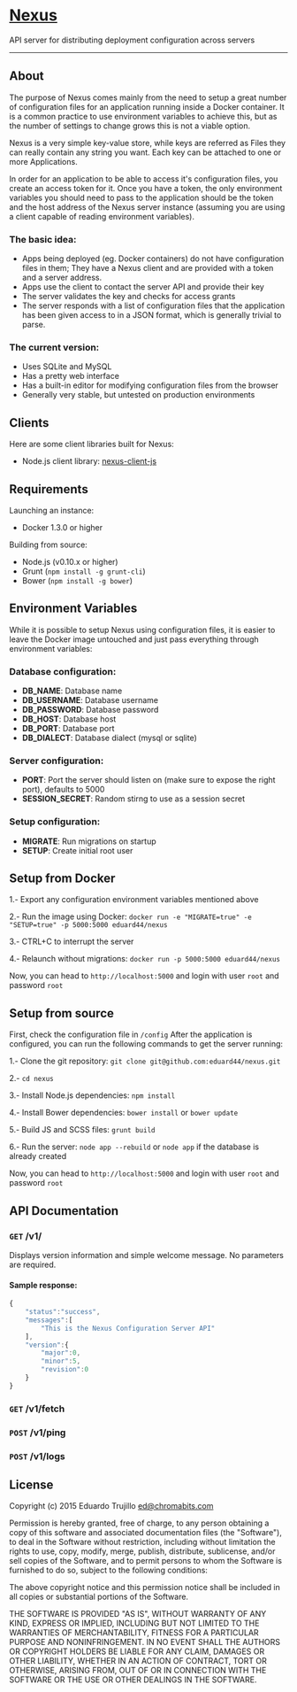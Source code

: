 # [Nexus](https://github.com/etcinit/nexus)

API server for distributing deployment configuration across servers

---

## About

The purpose of Nexus comes mainly from the need to setup a great number of
configuration files for an application running inside a Docker container.
It is a common practice to use environment variables to achieve this, but as
the number of settings to change grows this is not a viable option.

Nexus is a very simple key-value store, while keys are referred as Files they
can really contain any string you want. Each key can be attached to one or more
Applications.

In order for an application to be able to access it's configuration files, you
create an access token for it. Once you have a token, the only environment
variables you should need to pass to the application should be the token and
the host address of the Nexus server instance (assuming you are using a client
capable of reading environment variables).

### The basic idea:
- Apps being deployed (eg. Docker containers) do not have configuration files 
in them; They have a Nexus client and are provided with a token and a server
address.
- Apps use the client to contact the server API and provide their key
- The server validates the key and checks for access grants
- The server responds with a list of configuration files that the application 
has been given access to in a JSON format, which is generally trivial to parse.

### The current version:
- Uses SQLite and MySQL
- Has a pretty web interface
- Has a built-in editor for modifying configuration files from the browser
- Generally very stable, but untested on production environments

## Clients

Here are some client libraries built for Nexus:

- Node.js client library: 
[nexus-client-js](https://github.com/etcinit/nexus-client-js)

## Requirements

Launching an instance:

- Docker 1.3.0 or higher

Building from source:

- Node.js (v0.10.x or higher)
- Grunt (`npm install -g grunt-cli`)
- Bower (`npm install -g bower`)

## Environment Variables

While it is possible to setup Nexus using configuration files, it is easier to
leave the Docker image untouched and just pass everything through environment
variables:

### Database configuration:

- __DB_NAME__: Database name
- __DB_USERNAME__: Database username
- __DB_PASSWORD__: Database password
- __DB_HOST__: Database host
- __DB_PORT__: Database port
- __DB_DIALECT__: Database dialect (mysql or sqlite)

### Server configuration:

- __PORT__: Port the server should listen on (make sure to expose the right 
port), defaults to 5000
- __SESSION_SECRET__: Random stirng to use as a session secret

### Setup configuration:

- __MIGRATE__: Run migrations on startup
- __SETUP__: Create initial root user

## Setup from Docker

1.- Export any configuration environment variables mentioned above

2.- Run the image using Docker:
`docker run -e "MIGRATE=true" -e "SETUP=true" -p 5000:5000 eduard44/nexus`

3.- CTRL+C to interrupt the server

4.- Relaunch without migrations:
`docker run -p 5000:5000 eduard44/nexus`

Now, you can head to `http://localhost:5000` and login with user `root` and password `root`

## Setup from source

First, check the configuration file in `/config`
After the application is configured, you can run the following commands to get the server running:

1.- Clone the git repository: `git clone git@github.com:eduard44/nexus.git`

2.- `cd nexus`

3.- Install Node.js dependencies: `npm install`

4.- Install Bower dependencies: `bower install` or `bower update`

5.- Build JS and SCSS files: `grunt build`

6.- Run the server: `node app --rebuild` or `node app` if the database is already created

Now, you can head to `http://localhost:5000` and login with user `root` and password `root`

## API Documentation

### `GET` /v1/

Displays version information and simple welcome message. No parameters are
required.

#### Sample response:

```js
{
    "status":"success",
    "messages":[
        "This is the Nexus Configuration Server API"
    ],
    "version":{
        "major":0,
        "minor":5,
        "revision":0
    }
}
```

### `GET` /v1/fetch

### `POST` /v1/ping

### `POST` /v1/logs

## License

Copyright (c) 2015 Eduardo Trujillo <ed@chromabits.com>

Permission is hereby granted, free of charge, to any person obtaining a copy
of this software and associated documentation files (the "Software"), to deal
in the Software without restriction, including without limitation the rights
to use, copy, modify, merge, publish, distribute, sublicense, and/or sell
copies of the Software, and to permit persons to whom the Software is
furnished to do so, subject to the following conditions:

The above copyright notice and this permission notice shall be included in
all copies or substantial portions of the Software.

THE SOFTWARE IS PROVIDED "AS IS", WITHOUT WARRANTY OF ANY KIND, EXPRESS OR
IMPLIED, INCLUDING BUT NOT LIMITED TO THE WARRANTIES OF MERCHANTABILITY,
FITNESS FOR A PARTICULAR PURPOSE AND NONINFRINGEMENT. IN NO EVENT SHALL THE
AUTHORS OR COPYRIGHT HOLDERS BE LIABLE FOR ANY CLAIM, DAMAGES OR OTHER
LIABILITY, WHETHER IN AN ACTION OF CONTRACT, TORT OR OTHERWISE, ARISING FROM,
OUT OF OR IN CONNECTION WITH THE SOFTWARE OR THE USE OR OTHER DEALINGS IN
THE SOFTWARE.
